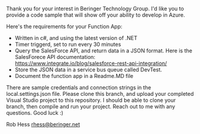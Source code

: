 Thank you for your interest in Beringer Technology Group.
I'd like you to provide a code sample that will show off your ability to develop in Azure.

Here's the requirements for your Function App:
- Written in c#, and using the latest version of .NET
- Timer triggerd, set to run every 30 minutes
- Query the SalesForce API, and return data in a JSON format.  Here is the SalesForece API documentation:  https://www.integrate.io/blog/salesforce-rest-api-integration/
- Store the JSON data in a service bus queue called DevTest.
- Document the function app in a Readme.MD file

There are sample credentials and connection strings in the local.settings.json file.
Please clone this branch, and upload your completed Visual Studio project to this repository.  I should be able to clone your branch, then compile and run your project.
Reach out to me with any questions.
Good luck :)

Rob Hess
rhess@beringer.net
